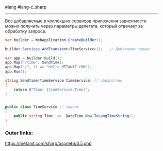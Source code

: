 #lang #lang-c_sharp 

---
Все добавляемые в коллекцию сервисов приложения зависимости можно получить через параметры делегата, который отвечает за обработку запроса.

```csharp
var builder = WebApplication.CreateBuilder();
 
builder.Services.AddTransient<TimeService>();   // Добавляем сервис
 
var app = builder.Build();
app.Map("/time", SendTime);
app.Map("/", () => "Hello METANIT.COM");
app.Run();
 
string SendTime(TimeService timeService) // обработчик
{
    return $"Time: {timeService.Time}";
}


public class TimeService // сервис
{
    public string Time  =>  DateTime.Now.ToLongTimeString();
}
```

### Outer links:
https://metanit.com/sharp/aspnet6/3.5.php